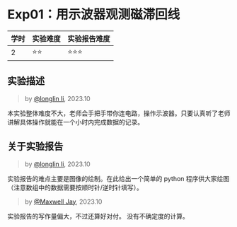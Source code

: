 # Exp01：用示波器观测磁滞回线

| 学时 | 实验难度 | 实验报告难度 |
|------|---------|------------|
| 2 | ⭐⭐ | ⭐⭐⭐ |

## 实验描述
> by [@longlin li](https://github.com/longlin10086), 2023.10

本实验整体难度不大，老师会手把手带你连电路，操作示波器。只要认真听了老师讲解具体操作就能在一个小时内完成数据的记录。

## 关于实验报告

> by [@longlin li](https://github.com/longlin10086), 2023.10

实验报告的难点主要是图像的绘制。在此给出一个简单的 python 程序供大家绘图（注意数组中的数据需要按顺时针/逆时针填写）。

> by [@Maxwell Jay](https://github.com/MaxwellJay256), 2023.10

实验报告的写作量偏大，不过还算好对付。
没有不确定度的计算。